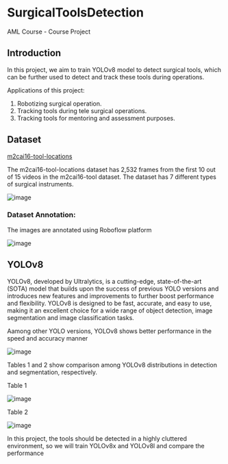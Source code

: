 # SurgicalToolsDetection


AML Course - Course Project


## Introduction

In this project, we aim to train YOLOv8 model to detect surgical tools, which can be further used to detect and track these tools during operations. 

Applications of this project:

  1. Robotizing surgical operation.
  2. Tracking tools during tele surgical operations.
  3. Tracking tools for mentoring and assessment purposes.

## Dataset

[m2cai16-tool-locations](http://ai.stanford.edu/~syyeung/resources/m2cai16-tool-locations.zip)

The m2cai16-tool-locations dataset has 2,532 frames from the first 10 out of 15 videos in the m2cai16-tool dataset. The dataset has 7 different types of surgical instruments.

![image](https://user-images.githubusercontent.com/94979970/229603941-36d19b1d-54c3-42aa-bf73-78c689fab954.png)


### Dataset Annotation:

The images are annotated using Roboflow platform

![image](https://user-images.githubusercontent.com/94979970/229608878-56e8fa82-b25f-4a2d-826f-ec9cbd2d6f23.png)


## YOLOv8 

YOLOv8, developed by Ultralytics, is a cutting-edge, state-of-the-art (SOTA) model that builds upon the success of previous YOLO versions and introduces new features and improvements to further boost performance and flexibility. YOLOv8 is designed to be fast, accurate, and easy to use, making it an excellent choice for a wide range of object detection, image segmentation and image classification tasks.

Aamong other YOLO versions, YOLOv8 shows better performance in the speed and accuracy manner

![image](https://user-images.githubusercontent.com/94979970/229612017-d943a29f-1de9-4a91-b548-22d7f553d521.png)

Tables 1 and 2 show comparison among YOLOv8 distributions in detection and segmentation, respectively.

Table 1

![image](https://user-images.githubusercontent.com/94979970/229612692-dbb59e3f-f3fc-464e-8919-70e999985f15.png)


Table 2

![image](https://user-images.githubusercontent.com/94979970/229612875-8e8c0c7f-a853-41ad-b428-8f46866a6768.png)

In this project, the tools should be detected in a highly cluttered environment, so we will train YOLOv8x and YOLOv8l and compare the performance  



